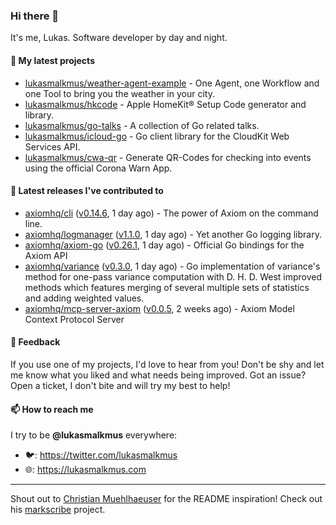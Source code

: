 ### Hi there 👋

It's me, Lukas. Software developer by day and night.

#### 🌱 My latest projects

- [lukasmalkmus/weather-agent-example](https://github.com/lukasmalkmus/weather-agent-example) - One Agent, one Workflow and one Tool to bring you the weather in your city.
- [lukasmalkmus/hkcode](https://github.com/lukasmalkmus/hkcode) - Apple HomeKit® Setup Code generator and library.
- [lukasmalkmus/go-talks](https://github.com/lukasmalkmus/go-talks) - A collection of Go related talks.
- [lukasmalkmus/icloud-go](https://github.com/lukasmalkmus/icloud-go) - Go client library for the CloudKit Web Services API.
- [lukasmalkmus/cwa-qr](https://github.com/lukasmalkmus/cwa-qr) - Generate QR-Codes for checking into events using the official Corona Warn App.

#### 🔭 Latest releases I've contributed to

- [axiomhq/cli](https://github.com/axiomhq/cli) ([v0.14.6](https://github.com/axiomhq/cli/releases/tag/v0.14.6), 1 day ago) - The power of Axiom on the command line.
- [axiomhq/logmanager](https://github.com/axiomhq/logmanager) ([v1.1.0](https://github.com/axiomhq/logmanager/releases/tag/v1.1.0), 1 day ago) - Yet another Go logging library.
- [axiomhq/axiom-go](https://github.com/axiomhq/axiom-go) ([v0.26.1](https://github.com/axiomhq/axiom-go/releases/tag/v0.26.1), 1 day ago) - Official Go bindings for the Axiom API
- [axiomhq/variance](https://github.com/axiomhq/variance) ([v0.3.0](https://github.com/axiomhq/variance/releases/tag/v0.3.0), 1 day ago) - Go implementation of variance&#39;s method for one-pass variance computation with D. H. D. West improved methods which features merging of several multiple sets of statistics and adding weighted values.
- [axiomhq/mcp-server-axiom](https://github.com/axiomhq/mcp-server-axiom) ([v0.0.5](https://github.com/axiomhq/mcp-server-axiom/releases/tag/v0.0.5), 2 weeks ago) - Axiom Model Context Protocol Server

#### 💬 Feedback

If you use one of my projects, I'd love to hear from you! Don't be shy and let
me know what you liked and what needs being improved. Got an issue? Open a
ticket, I don't bite and will try my best to help!

#### 📫 How to reach me

I try to be **@lukasmalkmus** everywhere:

- 🐦: https://twitter.com/lukasmalkmus
- 🌐: https://lukasmalkmus.com

---

Shout out to [Christian Muehlhaeuser](https://github.com/muesli) for the README
inspiration! Check out his [markscribe](https://github.com/muesli/markscribe)
project.
